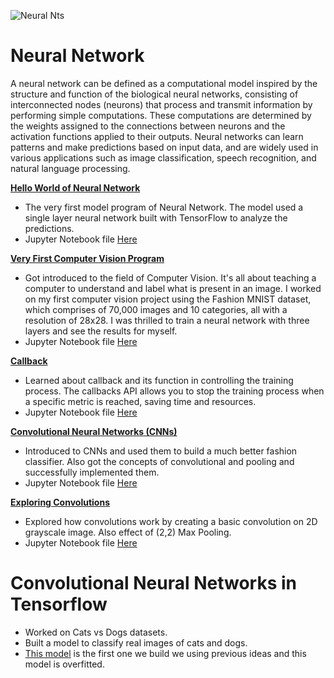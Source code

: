 ![Neural Nts](https://github.com/SumitxThokar/Neural_Nets/blob/main/images/neural.jpg)
# Neural Network
A neural network can be defined as a computational model inspired by the structure and function of the biological neural networks, consisting of interconnected nodes (neurons) that process and transmit information by performing simple computations. These computations are determined by the weights assigned to the connections between neurons and the activation functions applied to their outputs. Neural networks can learn patterns and make predictions based on input data, and are widely used in various applications such as image classification, speech recognition, and natural language processing.
<br>


[**Hello World of Neural Network**](https://github.com/SumitxThokar/Neural_Nets/blob/main/DeepLearning.Ai/C1_W1_01Hello_world_of_Neural_nets.py)
- The very first model program of Neural Network. The model used a single layer neural network built with TensorFlow to analyze the predictions.
- Jupyter Notebook file [Here](https://github.com/SumitxThokar/Neural_Nets/blob/main/Jupyter_File/C1_W1_01Hello_world.ipynb)

[**Very First Computer Vision Program**](https://github.com/SumitxThokar/Neural_Nets/blob/main/DeepLearning.Ai/C1_W1_02_CVision.py)
- Got introduced to the field of Computer Vision. It's all about teaching a computer to understand and label what is present in an image. I worked on my first computer vision project using the Fashion MNIST dataset, which comprises of 70,000 images and 10 categories, all with a resolution of 28x28. I was thrilled to train a neural network with three layers and see the results for myself.
- Jupyter Notebook file [Here](https://github.com/SumitxThokar/Neural_Nets/blob/main/Jupyter_File/C1_W1_02_CVision.ipynb)

[**Callback**](https://github.com/SumitxThokar/Neural_Nets/blob/main/DeepLearning.Ai/C1_W2_03_callback.py)
- Learned about callback and its function in controlling the training process. The callbacks API allows you to stop the training process when a specific metric is reached, saving time and resources.
- Jupyter Notebook file [Here](https://github.com/SumitxThokar/Neural_Nets/blob/main/Jupyter_File/C1_W2_03_callback.ipynb)

[**Convolutional Neural Networks (CNNs)**](https://github.com/SumitxThokar/Neural_Nets/blob/main/DeepLearning.Ai/C1_W3_04_CNN.py)
- Introduced to CNNs and used them to build a much better fashion classifier. Also got the concepts of convolutional and pooling and successfully implemented them.
- Jupyter Notebook file [Here](https://github.com/SumitxThokar/Neural_Nets/blob/main/Jupyter_File/C1_W3_04_CNN.ipynb)

[**Exploring Convolutions**](https://github.com/SumitxThokar/Neural_Nets/blob/main/DeepLearning.Ai/C1_W3_05_exploring_convolution.py)
- Explored how convolutions work by creating a basic convolution on 2D grayscale image. Also effect of (2,2) Max Pooling.
- Jupyter Notebook file [Here](https://github.com/SumitxThokar/Neural_Nets/blob/main/Jupyter_File/C1_W3_05_exploring_convolution.ipynb)

# Convolutional Neural Networks in Tensorflow
- Worked on Cats vs Dogs datasets.
- Built a model to classify real images of cats and dogs.
- [This model](https://github.com/SumitxThokar/Neural_Nets/blob/main/DeepLearning.Ai/catvsdogs.ipynb) is the first one we build we using previous ideas and this model is overfitted.
